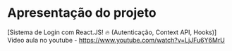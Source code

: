 # Apresentação do projeto

[Sistema de Login com React.JS! 🔥 (Autenticação, Context API, Hooks)]
Video aula no youtube - https://www.youtube.com/watch?v=LjJFu6Y6MrU
